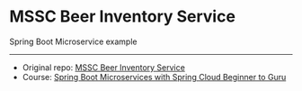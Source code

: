 # MSSC Beer Inventory Service

Spring Boot Microservice example

---
* Original repo:
[MSSC Beer Inventory Service](https://github.com/springframeworkguru/mssc-beer-inventory-service)
* Course: 
[Spring Boot Microservices with Spring Cloud Beginner to Guru](https://www.udemy.com/course/spring-boot-microservices-with-spring-cloud-beginner-to-guru/)